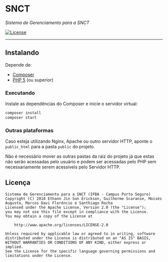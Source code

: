 # SNCT

*Sistema de Gerenciamento para a SNCT*

[![License](https://img.shields.io/badge/license-Apache2.0-blue.svg)](https://github.com/IFBAPS-4TI/SNCT/blob/master/LICENSE)

***
## Instalando

Depende de:
* [Composer](https://getcomposer.org/download/)
* [PHP 5](http://php.net/downloads.php) (ou superior)


### Executando
Instale as dependências do Composer e inicie o servidor virtual:
```sh
composer install
composer start
```
### Outras plataformas
Caso esteja utilizando Nginx, Apache ou outro servidor HTTP, aponte o `public_html` para a pasta `public` do projeto.
 
Não é necessário mover as outras pastas da raiz do projeto já que estas não serão acessadas pelo usuário e podem ser acessadas pelo PHP sem necessariamente serem acessíveis pelo Servidor HTTP.

## Licença
    Sistema de Gerenciamento para a SNCT (IFBA - Campus Porto Seguro)
    Copyright (C) 2018 Ethann Jin Sun Erickson, Guilherme Scaranse, Moisés Augusto, Marcos Davi Florêncio e Santhiago Rocha
    Licensed under the Apache License, Version 2.0 (the "License");
    you may not use this file except in compliance with the License.
    You may obtain a copy of the License at
    
        http://www.apache.org/licenses/LICENSE-2.0
    
    Unless required by applicable law or agreed to in writing, software
    distributed under the License is distributed on an "AS IS" BASIS,
    WITHOUT WARRANTIES OR CONDITIONS OF ANY KIND, either express or implied.
    See the License for the specific language governing permissions and
    limitations under the License.
